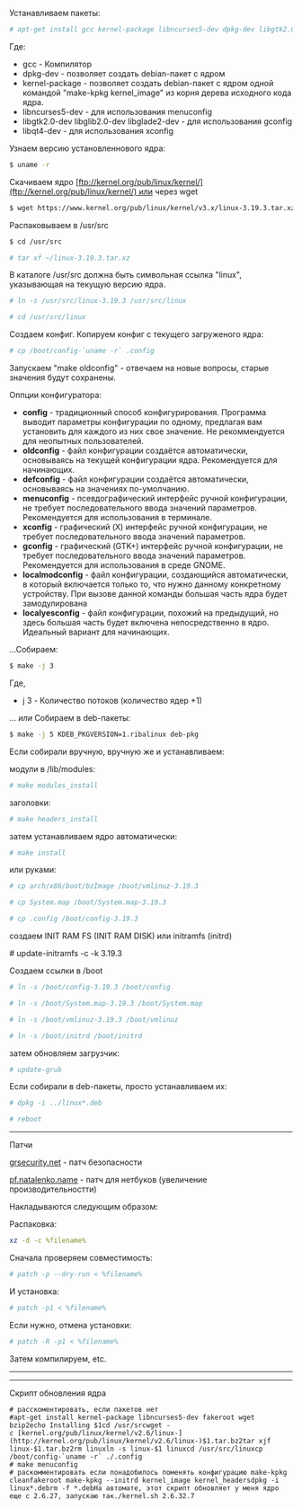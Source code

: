Устанавливаем пакеты:
```bash
# apt-get install gcc kernel-package libncurses5-dev dpkg-dev libgtk2.0-dev libglib2.0-dev libglade2-dev libqt4-dev

```

Где:

-   gcc - Компилятор
-   dpkg-dev - позволяет создать debian-пакет с ядром
-   kernel-package - позволяет создать debian-пакет с ядром одной командой "make-kpkg kernel_image" из корня дерева исходного кода ядра.
-   libncurses5-dev - для использования menuconfig
-   libgtk2.0-dev libglib2.0-dev libglade2-dev - для использования gconfig
-   libqt4-dev - для использования xconfig

Узнаем версию установленнового ядра:
```bash
$ uname -r
```
Скачиваем ядро [ftp://kernel.org/pub/linux/kernel/](ftp://kernel.org/pub/linux/kernel/) или через wget
```bash
$ wget https://www.kernel.org/pub/linux/kernel/v3.x/linux-3.19.3.tar.xz
```
Распаковываем в /usr/src
```bash
$ cd /usr/src

# tar xf ~/linux-3.19.3.tar.xz
```
В каталоге /usr/src должна быть символьная ссылка "linux", указывающая на текущую версию ядра.
```bash
# ln -s /usr/src/linux-3.19.3 /usr/src/linux

# cd /usr/src/linux
```
Создаем конфиг. Копируем конфиг с текущего загруженого ядра:
```bash
# cp /boot/config-`uname -r` .config
```
Запускаем "make oldconfig" - отвечаем на новые вопросы, старые значения будут сохранены.

Оппции конфигуратора:

-   **config** - традиционный способ конфигурирования. Программа выводит параметры конфигурации по одному, предлагая вам установить для каждого из них свое значение. Не рекоммендуется для неопытных пользователей.
-   **oldconfig** - файл конфигурации создаётся автоматически, основываясь на текущей конфигурации ядра. Рекомендуется для начинающих.
-   **defconfig** - файл конфигурации создаётся автоматически, основываясь на значениях по-умолчанию.
-   **menuconfig** - псевдографический интерфейс ручной конфигурации, не требует последовательного ввода значений параметров. Рекомендуется для использования в терминале.
-   **xconfig** - графический (X) интерфейс ручной конфигурации, не требует последовательного ввода значений параметров.
-   **gconfig** - графический (GTK+) интерфейс ручной конфигурации, не требует последовательного ввода значений параметров. Рекомендуется для использования в среде GNOME.
-   **localmodconfig** - файл конфигурации, создающийся автоматически, в который включается только то, что нужно данному конкретному устройству. При вызове данной команды большая часть ядра будет замодулирована
-   **localyesconfig** - файл конфигурации, похожий на предыдущий, но здесь большая часть будет включена непосредственно в ядро. Идеальный вариант для начинающих.

...Собираем:
```bash
$ make -j 3
```
Где,

-   j 3 - Количество потоков (количество ядер +1)

... _или_ Собираем в deb-пакеты:
```bash
$ make -j 5 KDEB_PKGVERSION=1.ribalinux deb-pkg
```
Если собирали вручную, вручную же и устанавливаем:

модули в /lib/modules:
```bash
# make modules_install
```
заголовки:
```bash
# make headers_install
```
затем устанавливаем ядро автоматически:
```bash
# make install
```
или руками:
```bash
# cp arch/x86/boot/bzImage /boot/vmlinuz-3.19.3

# cp System.map /boot/System.map-3.19.3

# cp .config /boot/config-3.19.3
```

создаем INIT RAM FS (INIT RAM DISK) или initramfs (initrd)

# update-initramfs -c -k 3.19.3

Создаем ссылки в /boot

```bash
# ln -s /boot/config-3.19.3 /boot/config

# ln -s /boot/System.map-3.19.3 /boot/System.map

# ln -s /boot/vmlinuz-3.19.3 /boot/vmlinuz

# ln -s /boot/initrd /boot/initrd
```

затем обновляем загрузчик:

```py
# update-grub
```

Если собирали в deb-пакеты, просто устанавливаем их:

```py
# dpkg -i ../linux*.deb

# reboot
```

---

Патчи

[grsecurity.net](http://grsecurity.net) - патч безопасности

[pf.natalenko.name](http://pf.natalenko.name) - патч для нетбуков (увеличение производительностти)

Накладываются следующим образом:

Распаковка:

```bash
xz -d -c %filename%
```

Сначала проверяем совместимость:

```bash
# patch -p --dry-run < %filename%
```

И установка:

```bash
# patch -p1 < %filename%
```

Если нужно, отмена установки:

```bash
# patch -R -p1 < %filename%
```

Затем компилируем, etc.

---

---

Скрипт обновления ядра

```
# расскоментировать, если пакетов нет
#apt-get install kernel-package libncurses5-dev fakeroot wget bzip2echo Installing $1cd /usr/srcwget -c [kernel.org/pub/linux/kernel/v2.6/linux-](http://kernel.org/pub/linux/kernel/v2.6/linux-)$1.tar.bz2tar xjf linux-$1.tar.bz2rm linuxln -s linux-$1 linuxcd /usr/src/linuxcp /boot/config-`uname -r` ./.config
# make menuconfig
# раскомментировать если понадобилось поменять конфигурацию make-kpkg cleanfakeroot make-kpkg --initrd kernel_image kernel_headersdpkg -i linux*.debrm -f *.debНа автомате, этот скрипт обновляет у меня ядро еще с 2.6.27, запускаю так./kernel.sh 2.6.32.7
```